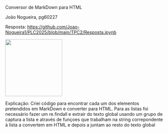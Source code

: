 Conversor de MarkDown para HTML

João Nogueira, pg60227

Resposta: https://github.com/Joao-Nogueira1/PLC2025/blob/main/TPC2/Resposta.ipynb

<img src="https://github.com/user-attachments/assets/5c42cc7b-5ab5-4207-beb8-429d7c46cac1" width="180">

Explicação:
Criei código para encontrar cada um dos elementos pretendidos em MarkDown e converter para HTML. Para as listas foi necessário fazer um re.findall e extrair do texto global usando um grupo de captura a lista e através de funçoes que trabalham na string correpondente à lista a convertem em HTML e depois a juntam ao resto do texto global